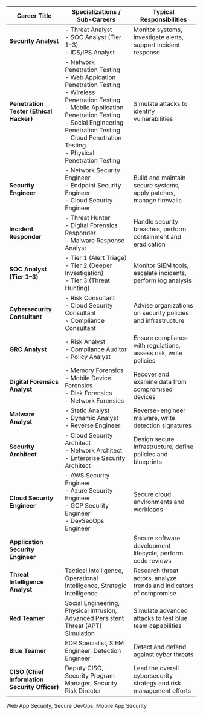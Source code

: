 
| **Career Title**                              | **Specializations / Sub-Careers**                                                                                                                                                                                                                                | **Typical Responsibilities**                                        |
| --------------------------------------------- | ---------------------------------------------------------------------------------------------------------------------------------------------------------------------------------------------------------------------------------------------------------------- | ------------------------------------------------------------------- |
| **Security Analyst**                          | - Threat Analyst<br>- SOC Analyst (Tier 1–3)<br>- IDS/IPS Analyst                                                                                                                                                                                                | Monitor systems, investigate alerts, support incident response      |
| **Penetration Tester (Ethical Hacker)**       | - Network Penetration Testing<br>- Web Appication Penetration Testing<br>- Wireless Penetration Testing<br>- Mobile Appiication Penetration Testing<br>- Social Engineering Penetration Testing<br>- Cloud Penetration Testing<br>- Physical Penetration Testing | Simulate attacks to identify vulnerabilities                        |
| **Security Engineer**                         | - Network Security Engineer<br>- Endpoint Security Engineer<br>- Cloud Security Engineer                                                                                                                                                                         | Build and maintain secure systems, apply patches, manage firewalls  |
| **Incident Responder**                        | - Threat Hunter<br>- Digital Forensics Responder<br>- Malware Response Analyst                                                                                                                                                                                   | Handle security breaches, perform containment and eradication       |
| **SOC Analyst (Tier 1–3)**                    | - Tier 1 (Alert Triage)<br>- Tier 2 (Deeper Investigation)<br>- Tier 3 (Threat Hunting)                                                                                                                                                                          | Monitor SIEM tools, escalate incidents, perform log analysis        |
| **Cybersecurity Consultant**                  | - Risk Consultant<br>- Cloud Security Consultant<br>- Compliance Consultant                                                                                                                                                                                      | Advise organizations on security policies and infrastructure        |
| **GRC Analyst**                               | - Risk Analyst<br>- Compliance Auditor<br>- Policy Analyst                                                                                                                                                                                                       | Ensure compliance with regulations, assess risk, write policies     |
| **Digital Forensics Analyst**                 | - Memory Forensics<br>- Mobile Device Forensics<br>- Disk Forensics<br>- Network Forensics                                                                                                                                                                       | Recover and examine data from compromised devices                   |
| **Malware Analyst**                           | - Static Analyst<br>- Dynamic Analyst<br>- Reverse Engineer                                                                                                                                                                                                      | Reverse-engineer malware, write detection signatures                |
| **Security Architect**                        | - Cloud Security Architect<br>- Network Architect<br>- Enterprise Security Architect                                                                                                                                                                             | Design secure infrastructure, define policies and blueprints        |
| **Cloud Security Engineer**                   | - AWS Security Engineer<br>- Azure Security Engineer<br>- GCP Security Engineer<br>- DevSecOps Engineer                                                                                                                                                          | Secure cloud environments and workloads                             |
| **Application Security Engineer**             |                                                                                                                                                                                                                                                                  | Secure software development lifecycle, perform code reviews         |
| **Threat Intelligence Analyst**               | Tactical Intelligence, Operational Intelligence, Strategic Intelligence                                                                                                                                                                                          | Research threat actors, analyze trends and indicators of compromise |
| **Red Teamer**                                | Social Engineering, Physical Intrusion, Advanced Persistent Threat (APT) Simulation                                                                                                                                                                              | Simulate advanced attacks to test blue team capabilities            |
| **Blue Teamer**                               | EDR Specialist, SIEM Engineer, Detection Engineer                                                                                                                                                                                                                | Detect and defend against cyber threats                             |
| **CISO (Chief Information Security Officer)** | Deputy CISO, Security Program Manager, Security Risk Director                                                                                                                                                                                                    | Lead the overall cybersecurity strategy and risk management efforts |

Web App Security, Secure DevOps, Mobile App Security